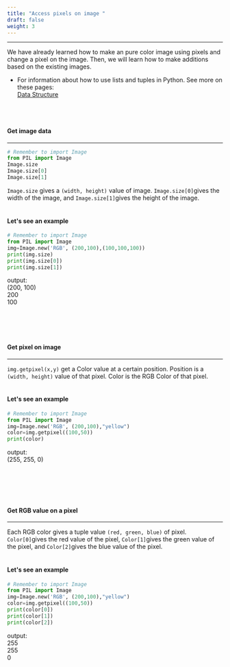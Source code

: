 ```yaml
---
title: "Access pixels on image "
draft: false
weight: 3
---
```


<hr/>

We have already learned how to make an pure color image using pixels and change a pixel on the image. Then, we will learn how to make additions based on the existing images. 

* For information about how to use lists and tuples in Python. See more on these pages: <br/>
<a href="../../../python-basics/data-structures/" target="blank">Data Structure</a><br/>

<br/><br/>


#### <b> Get image data </b>
<hr/>

```python
# Remember to import Image
from PIL import Image
Image.size
Image.size[0]
Image.size[1]
```
`Image.size` gives a `(width, height)` value of image. `Image.size[0]`gives the width of the image, and `Image.size[1]`gives the height of the image.
<br/><br/>

#### Let's see an example

```python
# Remember to import Image
from PIL import Image
img=Image.new('RGB', (200,100),(100,100,100))
print(img.size)
print(img.size[0])
print(img.size[1])
```
output:<br/>
(200, 100)<br/>
200<br/>
100<br/>
<br/><br/>
<br/><br/>

#### <b> Get pixel on image </b>
<hr/>

`img.getpixel(x,y)` get a Color value at a certain position. Position is a `(width, height)` value of that pixel. Color is the RGB Color of that pixel. 
<br/><br/>

#### Let's see an example

```python
# Remember to import Image
from PIL import Image
img=Image.new('RGB', (200,100),"yellow")
color=img.getpixel((100,50))
print(color)
```
output:<br/>
(255, 255, 0)<br/>

<br/><br/>
<br/><br/>

#### <b> Get RGB value on a pixel </b>
<hr/>

Each RGB color gives a tuple value `(red, green, blue)` of pixel. `Color[0]`gives the red value of the pixel, `Color[1]`gives the green value of the pixel, and `Color[2]`gives the blue value of the pixel.
<br/><br/>


#### Let's see an example

```python
# Remember to import Image
from PIL import Image
img=Image.new('RGB', (200,100),"yellow")
color=img.getpixel((100,50))
print(color[0])
print(color[1])
print(color[2])
```
output:<br/>
255<br/>
255<br/>
0<br/>
